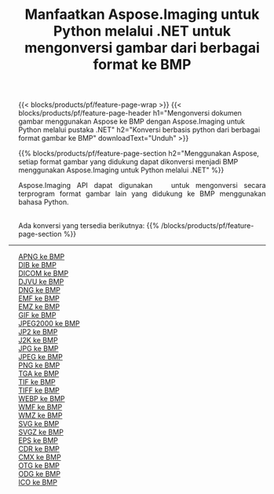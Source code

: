﻿---
title: Manfaatkan Aspose.Imaging untuk Python melalui .NET untuk mengonversi gambar dari berbagai format ke BMP 
weight: 3920
url: /id/python-net/conversion/to/bmp 
lang: id
langdirlevel: 2
locales: zh-hans,ja,it,ru,de,es,fr,nl,id,lt,pl,pt,vi,tr,ko,zh-hant,ar,hi,th,sv,cs,uk,he
description: Anda dapat menggunakan Aspose.Imaging untuk Python melalui pustaka .NET untuk mengonversi dari berbagai format ke BMP
---

{{< blocks/products/pf/feature-page-wrap >}}
{{< blocks/products/pf/feature-page-header h1="Mengonversi dokumen gambar menggunakan Aspose ke BMP dengan Aspose.Imaging untuk Python melalui pustaka .NET" h2="Konversi berbasis python dari berbagai format gambar ke BMP" downloadText="Unduh" >}}


{{% blocks/products/pf/feature-page-section  h2="Menggunakan Aspose, setiap format gambar yang didukung dapat dikonversi menjadi BMP menggunakan Aspose.Imaging untuk Python melalui .NET" %}}
<p align=justify>Aspose.Imaging API dapat digunakan   untuk mengonversi secara terprogram format gambar lain yang didukung ke BMP menggunakan bahasa Python.</p>
<br/>
Ada konversi yang tersedia berikutnya:
{{% /blocks/products/pf/feature-page-section %}}
<div class="container-fluid productfamilypage bg-gray">
    <div class="convertypes bg-gray agp-content section">
        <div class="container">
		<hr style="margin-left:-20px;"/>
		<div class="row other-converters">
		    <div class='col-md-2 other-converter remove-lp remove-rp'><a href="/imaging/id/python-net/conversion/apng-to-bmp" >APNG ke BMP</a></div>
<div class='col-md-2 other-converter remove-lp remove-rp'><a href="/imaging/id/python-net/conversion/dib-to-bmp" >DIB ke BMP</a></div>
<div class='col-md-2 other-converter remove-lp remove-rp'><a href="/imaging/id/python-net/conversion/dicom-to-bmp" >DICOM ke BMP</a></div>
<div class='col-md-2 other-converter remove-lp remove-rp'><a href="/imaging/id/python-net/conversion/djvu-to-bmp" >DJVU ke BMP</a></div>
<div class='col-md-2 other-converter remove-lp remove-rp'><a href="/imaging/id/python-net/conversion/dng-to-bmp" >DNG ke BMP</a></div>
<div class='col-md-2 other-converter remove-lp remove-rp'><a href="/imaging/id/python-net/conversion/emf-to-bmp" >EMF ke BMP</a></div>
<div class='col-md-2 other-converter remove-lp remove-rp'><a href="/imaging/id/python-net/conversion/emz-to-bmp" >EMZ ke BMP</a></div>
<div class='col-md-2 other-converter remove-lp remove-rp'><a href="/imaging/id/python-net/conversion/gif-to-bmp" >GIF ke BMP</a></div>
<div class='col-md-2 other-converter remove-lp remove-rp'><a href="/imaging/id/python-net/conversion/jpeg2000-to-bmp" >JPEG2000 ke BMP</a></div>
<div class='col-md-2 other-converter remove-lp remove-rp'><a href="/imaging/id/python-net/conversion/jp2-to-bmp" >JP2 ke BMP</a></div>
<div class='col-md-2 other-converter remove-lp remove-rp'><a href="/imaging/id/python-net/conversion/j2k-to-bmp" >J2K ke BMP</a></div>
<div class='col-md-2 other-converter remove-lp remove-rp'><a href="/imaging/id/python-net/conversion/jpg-to-bmp" >JPG ke BMP</a></div>
<div class='col-md-2 other-converter remove-lp remove-rp'><a href="/imaging/id/python-net/conversion/jpeg-to-bmp" >JPEG ke BMP</a></div>
<div class='col-md-2 other-converter remove-lp remove-rp'><a href="/imaging/id/python-net/conversion/png-to-bmp" >PNG ke BMP</a></div>
<div class='col-md-2 other-converter remove-lp remove-rp'><a href="/imaging/id/python-net/conversion/tga-to-bmp" >TGA ke BMP</a></div>
<div class='col-md-2 other-converter remove-lp remove-rp'><a href="/imaging/id/python-net/conversion/tif-to-bmp" >TIF ke BMP</a></div>
<div class='col-md-2 other-converter remove-lp remove-rp'><a href="/imaging/id/python-net/conversion/tiff-to-bmp" >TIFF ke BMP</a></div>
<div class='col-md-2 other-converter remove-lp remove-rp'><a href="/imaging/id/python-net/conversion/webp-to-bmp" >WEBP ke BMP</a></div>
<div class='col-md-2 other-converter remove-lp remove-rp'><a href="/imaging/id/python-net/conversion/wmf-to-bmp" >WMF ke BMP</a></div>
<div class='col-md-2 other-converter remove-lp remove-rp'><a href="/imaging/id/python-net/conversion/wmz-to-bmp" >WMZ ke BMP</a></div>
<div class='col-md-2 other-converter remove-lp remove-rp'><a href="/imaging/id/python-net/conversion/svg-to-bmp" >SVG ke BMP</a></div>
<div class='col-md-2 other-converter remove-lp remove-rp'><a href="/imaging/id/python-net/conversion/svgz-to-bmp" >SVGZ ke BMP</a></div>
<div class='col-md-2 other-converter remove-lp remove-rp'><a href="/imaging/id/python-net/conversion/eps-to-bmp" >EPS ke BMP</a></div>
<div class='col-md-2 other-converter remove-lp remove-rp'><a href="/imaging/id/python-net/conversion/cdr-to-bmp" >CDR ke BMP</a></div>
<div class='col-md-2 other-converter remove-lp remove-rp'><a href="/imaging/id/python-net/conversion/cmx-to-bmp" >CMX ke BMP</a></div>
<div class='col-md-2 other-converter remove-lp remove-rp'><a href="/imaging/id/python-net/conversion/otg-to-bmp" >OTG ke BMP</a></div>
<div class='col-md-2 other-converter remove-lp remove-rp'><a href="/imaging/id/python-net/conversion/odg-to-bmp" >ODG ke BMP</a></div>
<div class='col-md-2 other-converter remove-lp remove-rp'><a href="/imaging/id/python-net/conversion/ico-to-bmp" >ICO ke BMP</a></div>
                </div>
        </div>
    </div>
</div>
<br/>

